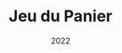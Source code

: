 ---
title: Jeu du Panier
date: 2022
weight: 30
layout: multiple_sections
showcase: ./resources/showcase.webp
tags:
    - game
score: 20
description: "Tu adores les pommes ? Récolte un maximum de pommes en codant un jeu ! 🛒🍎"
---